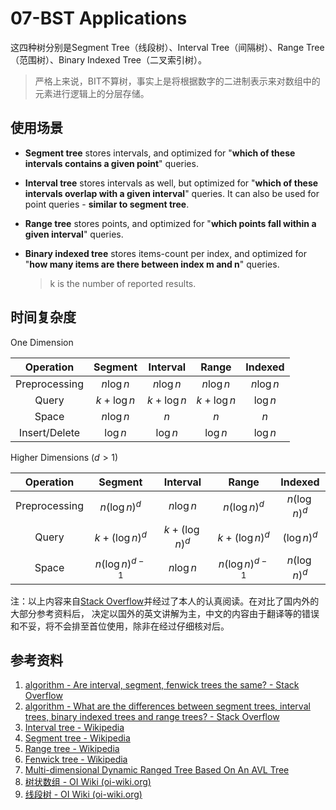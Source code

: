 # 07-BST Applications

这四种树分别是Segment Tree（线段树）、Interval Tree（间隔树）、Range Tree（范围树）、Binary Indexed Tree（二叉索引树）。
>严格上来说，BIT不算树，事实上是将根据数字的二进制表示来对数组中的元素进行逻辑上的分层存储。

## 使用场景

- **Segment tree** stores intervals, and optimized for "**which of these intervals contains a given point**" queries.

- **Interval tree** stores intervals as well, but optimized for "**which of these intervals overlap with a given interval**" queries. It can also be used for point queries - **similar to segment tree**.

- **Range tree** stores points, and optimized for "**which points fall within a given interval**" queries.

- **Binary indexed tree** stores items-count per index, and optimized for "**how many items are there between index m and n**" queries.

  > k is the number of reported results.
## 时间复杂度
One Dimension

|   Operation   |  Segment   |  Interval  |   Range    |  Indexed   |
| :-----------: | :--------: | :--------: | :--------: | :--------: |
| Preprocessing | $n \log n$ | $n \log n$ | $n \log n$ | $n \log n$ |
|     Query     | $k+\log n$ | $k+\log n$ | $k+\log n$ |  $\log n$  |
|     Space     | $n \log n$ |    $n$     |    $n$     |    $n$     |
| Insert/Delete |  $\log n$  |  $\log n$  |  $\log n$  |  $\log n$  |

Higher Dimensions ($d>1$)

|   Operation   |      Segment      |    Interval    |       Range       |    Indexed    |
| :-----------: | :---------------: | :------------: | :---------------: | :-----------: |
| Preprocessing |   $n(\log n)^d$   |   $n \log n$   |   $n(\log n)^d$   | $n(\log n)^d$ |
|     Query     |  $k+(\log n)^d$   | $k+(\log n)^d$ |  $k+(\log n)^d$   | $(\log n)^d$  |
|     Space     | $n(\log n)^{d-1}$ |   $n \log n$   | $n(\log n)^{d-1}$ | $n(\log n)^d$ |

注：以上内容来自[Stack Overflow](Stackoverflow.com)并经过了本人的认真阅读。在对比了国内外的大部分参考资料后， 决定以国外的英文讲解为主，中文的内容由于翻译等的错误和不妥，将不会排至首位使用，除非在经过仔细核对后。

## 参考资料

1. [algorithm - Are interval, segment, fenwick trees the same? - Stack Overflow](https://stackoverflow.com/questions/2795989/are-interval-segment-fenwick-trees-the-same)
2. [algorithm - What are the differences between segment trees, interval trees, binary indexed trees and range trees? - Stack Overflow](https://stackoverflow.com/questions/17466218/what-are-the-differences-between-segment-trees-interval-trees-binary-indexed-t)
3. [Interval tree - Wikipedia](https://en.wikipedia.org/wiki/Interval_tree)
4. [Segment tree - Wikipedia](https://en.wikipedia.org/wiki/Segment_tree)
5. [Range tree - Wikipedia](https://en.wikipedia.org/wiki/Range_tree)
6. [Fenwick tree - Wikipedia](https://en.wikipedia.org/wiki/Fenwick_tree)
7. [Multi-dimensional Dynamic Ranged Tree Based On An AVL Tree](https://www.cs.unb.ca/tech-reports/documents/TR95_100.pdf)
8. [树状数组 - OI Wiki (oi-wiki.org)](https://oi-wiki.org/ds/fenwick/)
9. [线段树 - OI Wiki (oi-wiki.org)](https://oi-wiki.org/ds/seg/)
